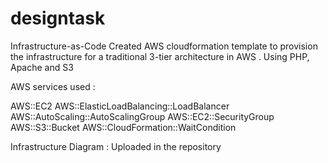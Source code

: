 # designtask
Infrastructure-as-Code
Created AWS cloudformation template to provision the infrastructure for a traditional 3-tier architecture in AWS . Using PHP, Apache and S3 

AWS services used : 

AWS::EC2
AWS::ElasticLoadBalancing::LoadBalancer
AWS::AutoScaling::AutoScalingGroup
AWS::EC2::SecurityGroup
AWS::S3::Bucket
AWS::CloudFormation::WaitCondition

Infrastructure Diagram :
Uploaded in the repository
